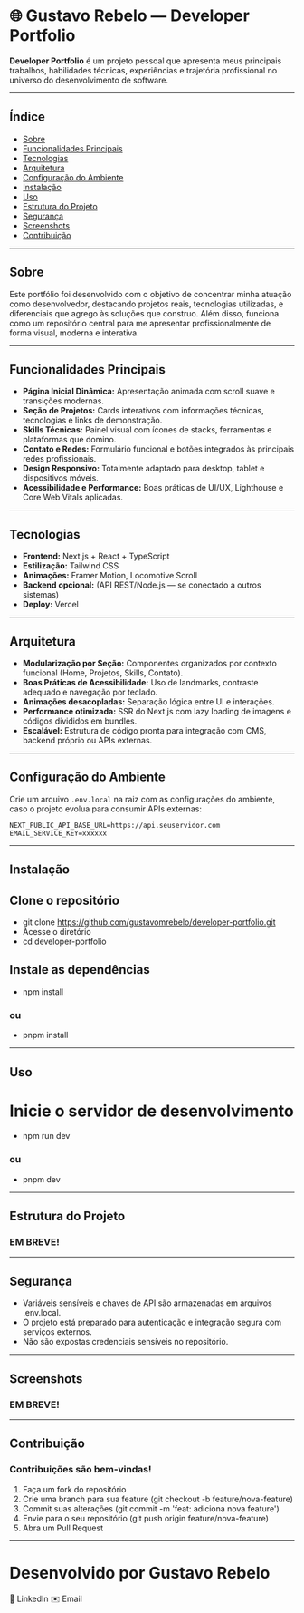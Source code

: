 # 🌐 Gustavo Rebelo — Developer Portfolio

**Developer Portfolio** é um projeto pessoal que apresenta meus principais trabalhos, habilidades técnicas, experiências e trajetória profissional no universo do desenvolvimento de software.

---

## Índice

- [Sobre](#sobre)
- [Funcionalidades Principais](#funcionalidades-principais)
- [Tecnologias](#tecnologias)
- [Arquitetura](#arquitetura)
- [Configuração do Ambiente](#configuração-do-ambiente)
- [Instalação](#instalação)
- [Uso](#uso)
- [Estrutura do Projeto](#estrutura-do-projeto)
- [Segurança](#segurança)
- [Screenshots](#screenshots)
- [Contribuição](#contribuição)

---

## Sobre

Este portfólio foi desenvolvido com o objetivo de concentrar minha atuação como desenvolvedor, destacando projetos reais, tecnologias utilizadas, e diferenciais que agrego às soluções que construo. Além disso, funciona como um repositório central para me apresentar profissionalmente de forma visual, moderna e interativa.

---

## Funcionalidades Principais

- **Página Inicial Dinâmica:** Apresentação animada com scroll suave e transições modernas.
- **Seção de Projetos:** Cards interativos com informações técnicas, tecnologias e links de demonstração.
- **Skills Técnicas:** Painel visual com ícones de stacks, ferramentas e plataformas que domino.
- **Contato e Redes:** Formulário funcional e botões integrados às principais redes profissionais.
- **Design Responsivo:** Totalmente adaptado para desktop, tablet e dispositivos móveis.
- **Acessibilidade e Performance:** Boas práticas de UI/UX, Lighthouse e Core Web Vitals aplicadas.

---

## Tecnologias

- **Frontend:** Next.js + React + TypeScript
- **Estilização:** Tailwind CSS
- **Animações:** Framer Motion, Locomotive Scroll
- **Backend opcional:** (API REST/Node.js — se conectado a outros sistemas)
- **Deploy:** Vercel

---

## Arquitetura

- **Modularização por Seção:** Componentes organizados por contexto funcional (Home, Projetos, Skills, Contato).
- **Boas Práticas de Acessibilidade:** Uso de landmarks, contraste adequado e navegação por teclado.
- **Animações desacopladas:** Separação lógica entre UI e interações.
- **Performance otimizada:** SSR do Next.js com lazy loading de imagens e códigos divididos em bundles.
- **Escalável:** Estrutura de código pronta para integração com CMS, backend próprio ou APIs externas.

---

## Configuração do Ambiente

Crie um arquivo `.env.local` na raiz com as configurações do ambiente, caso o projeto evolua para consumir APIs externas:

```env
NEXT_PUBLIC_API_BASE_URL=https://api.seuservidor.com
EMAIL_SERVICE_KEY=xxxxxx
```

--- 

## Instalação

## Clone o repositório
* git clone https://github.com/gustavomrebelo/developer-portfolio.git
* Acesse o diretório
* cd developer-portfolio
## Instale as dependências
* npm install
### ou
* pnpm install

---

## Uso

# Inicie o servidor de desenvolvimento
* npm run dev
### ou
* pnpm dev

---

## Estrutura do Projeto

### EM BREVE!

---

## Segurança

* Variáveis sensíveis e chaves de API são armazenadas em arquivos .env.local.
* O projeto está preparado para autenticação e integração segura com serviços externos.
* Não são expostas credenciais sensíveis no repositório.

---

## Screenshots

### EM BREVE!

---

## Contribuição

### Contribuições são bem-vindas!

1. Faça um fork do repositório
2. Crie uma branch para sua feature (git checkout -b feature/nova-feature)
3. Commit suas alterações (git commit -m 'feat: adiciona nova feature')
4. Envie para o seu repositório (git push origin feature/nova-feature)
5. Abra um Pull Request

---

# Desenvolvido por Gustavo Rebelo
🔗 LinkedIn
✉️ Email
